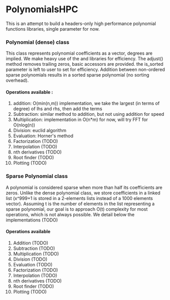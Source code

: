# PolynomialsHPC

This is an attempt to build a headers-only high performance polynomial functions libraries, single parameter for now.

### Polynomial (dense) class

This class represents polynomial coefficients as a vector, degrees are implied.
We make heavy use of the <algorithm> and <numeric> libraries for efficiency.
The adjust() method removes trailing zeros, basic accessors are provided.
the is_sorted parameter is left to user to set for efficiency.
Addition between non-ordered sparse polynomials results in a sorted sparse polynomial (no sorting overhead).

#### Operations available :

1. addition: O(min(n,m)) implementation, we take the largest (in terms of degree) of lhs and rhs, then add the terms
2. Subtraction: similar method to addition, but not using addition for speed
3. Multiplication: implementation in O(n*m) for now, will try FFT for O(nlog(n))
4. Division: euclid algorithm
5. Evaluation: Horner's method
6. Factorization (TODO)
7. Interpolation (TODO)
8. nth derivatives (TODO)
9. Root finder (TODO)
10. Plotting (TODO)

### Sparse Polynomial class

A polynomial is considered sparse when more than half its coefficients are zeros.
Unlike the dense polynomial class, we store coefficients in a linked list (x^999+1 is stored in a 2-elements lists
instead of a 1000 elements vector).
Assuming t is the number of elements in the list representing a sparse polynomial, our goal is to approach O(t)
complexity for most operations, which is not always possible. We detail below the implementations (TODO)

#### Operations available

1. Addition (TODO)
2. Subtraction (TODO)
3. Multiplication (TODO)
4. Division (TODO)
5. Evaluation (TODO)
6. Factorization (TODO)
7. Interpolation (TODO)
8. nth derivatives (TODO)
9. Root finder (TODO)
10. Plotting (TODO)
